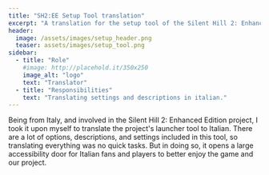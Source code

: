 ```yaml
---
title: "SH2:EE Setup Tool translation"
excerpt: "A translation for the setup tool of the Silent Hill 2: Enhanced Edition."
header:
  image: /assets/images/setup_header.png
  teaser: assets/images/setup_tool.png
sidebar:
  - title: "Role"
    #image: http://placehold.it/350x250
    image_alt: "logo"
    text: "Translator"
  - title: "Responsibilities"
    text: "Translating settings and descriptions in italian."
---
```


Being from Italy, and involved in the Silent Hill 2: Enhanced Edition project, I took it upon myself to translate the project's launcher tool to Italian. There are a lot of options, descriptions, and settings included in this tool, so translating everything was no quick tasks. But in doing so, it opens a large accessibility door for Italian fans and players to better enjoy the game and our project.